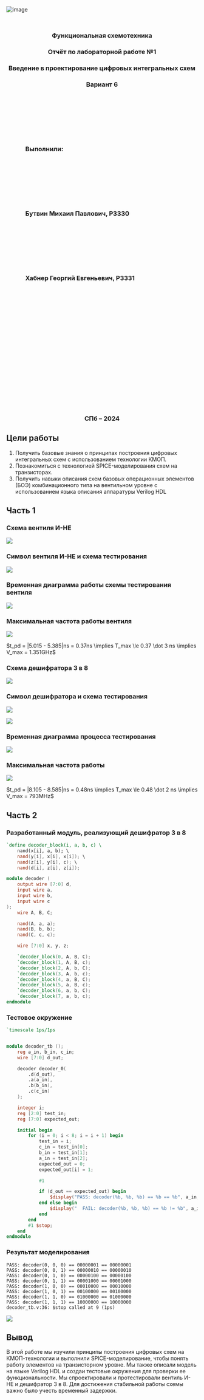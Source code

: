 <img src="./assets/itmo.jpg" alt="image" style="display: block; margin-left: auto; margin-right: auto;">
<h3 align="center" style="margin-top: 50px;">Функциональная схемотехника</h3>
<h3 align="center">Отчёт по лабораторной работе №1</h3>
<h3 align="center">Введение в проектирование цифровых интегральных схем</h3>

<h3 align="center">Вариант 6</h3>

<h3 align="left" style="margin-left: 50px; margin-top: 150px;">Выполнили: </h3>
<h3 align="left" style="margin-left: 50px; margin-top: 150px;">Бутвин Михаил Павлович, P3330</h3>
<h3 align="left" style="margin-left: 50px; margin-top: 150px;">Хабнер Георгий Евгеньевич, P3331</h3>

<h3 align="center" style="margin-top: 350px;">СПб – 2024</h3>
<!-- </body> -->

<div style="page-break-after: always;"></div>


## Цели работы

1. Получить базовые знания о принципах построения цифровых интегральных
схем с использованием технологии КМОП.
2. Познакомиться с технологией SPICE-моделирования схем на транзисторах.
3. Получить навыки описания схем базовых операционных элементов (БОЭ) комбинационного типа на вентильном уровне с использованием языка описания
аппаратуры Verilog HDL


## Часть 1


### Схема вентиля И-НЕ

![](./assets/nand.png)

### Символ вентиля И-НЕ и схема тестирования

![](./assets/nand_test.png)

### Временная диаграмма работы схемы тестирования вентиля

![](./assets/nand_test_time.png)

### Максимальная частота работы вентиля

![](./assets/nand_tpd.png)

$t_pd = |5.015 - 5.385|ns = 0.37ns \implies T_max \le 0.37 \dot 3 ns \implies V_max = 1.351GHz$

### Схема дешифратора 3 в 8

![](./assets/decoder.png)

### Символ дешифратора и схема тестирования

![](./assets/decoder_sym.png)

![](./assets/decoder_test.png)

### Временная диаграмма процесса тестирования

![](./assets/decoder_test_time.png)

### Максимальная частота работы

![](./assets/decoder_tpd.png)

$t_pd = |8.105 - 8.585|ns = 0.48ns \implies T_max \le 0.48 \dot 2 ns \implies V_max = 793MHz$

## Часть 2

### Разработанный модуль, реализующий дешифратор 3 в 8

```verilog
`define decoder_block(i, a, b, c) \
    nand(x[i], a, b); \
    nand(y[i], x[i], x[i]); \
    nand(z[i], y[i], c); \
    nand(d[i], z[i], z[i]);

module decoder (
    output wire [7:0] d,
    input wire a,
    input wire b,
    input wire c
);
    wire A, B, C;

    nand(A, a, a);
    nand(B, b, b);
    nand(C, c, c);

    wire [7:0] x, y, z;

    `decoder_block(0, A, B, C);
    `decoder_block(1, A, B, c);
    `decoder_block(2, A, b, C);
    `decoder_block(3, A, b, c);
    `decoder_block(4, a, B, C);
    `decoder_block(5, a, B, c);
    `decoder_block(6, a, b, C);
    `decoder_block(7, a, b, c);
endmodule
```

### Тестовое окружение

```verilog
`timescale 1ps/1ps


module decoder_tb ();
    reg a_in, b_in, c_in;
    wire [7:0] d_out;

    decoder decoder_0(
        .d(d_out),
        .a(a_in),
        .b(b_in),
        .c(c_in)
    );

    integer i;
    reg [2:0] test_in;
    reg [7:0] expected_out;

    initial begin
        for (i = 0; i < 8; i = i + 1) begin
            test_in = i;
            c_in = test_in[0];
            b_in = test_in[1];
            a_in = test_in[2];
            expected_out = 0;
            expected_out[i] = 1;

            #1

            if (d_out == expected_out) begin
                $display("PASS: decoder(%b, %b, %b) == %b == %b", a_in, b_in, c_in, d_out, expected_out);
            end else begin
                $display("  FAIL: decoder(%b, %b, %b) == %b != %b", a_in, b_in, c_in, d_out, expected_out);
            end
        end
        #1 $stop;
    end
endmodule
```

### Результат моделирования

```
PASS: decoder(0, 0, 0) == 00000001 == 00000001
PASS: decoder(0, 0, 1) == 00000010 == 00000010
PASS: decoder(0, 1, 0) == 00000100 == 00000100
PASS: decoder(0, 1, 1) == 00001000 == 00001000
PASS: decoder(1, 0, 0) == 00010000 == 00010000
PASS: decoder(1, 0, 1) == 00100000 == 00100000
PASS: decoder(1, 1, 0) == 01000000 == 01000000
PASS: decoder(1, 1, 1) == 10000000 == 10000000
decoder_tb.v:36: $stop called at 9 (1ps)
```

![](./assets/decoder_wave.png)


## Вывод

В этой работе мы изучили принципы построения цифровых схем на КМОП-технологии и выполнили SPICE-моделирование, чтобы понять работу элементов на транзисторном уровне.
Мы также описали модель на языке Verilog HDL и создаи тестовые окружения для проверки ее функциональности.
Мы спроектировали и протестировали вентиль И-НЕ и дешифратор 3 в 8.
Для достижения стабильной работы схемы важно было учесть временный задержки.
